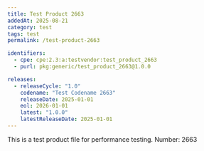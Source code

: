 ```yaml
---
title: Test Product 2663
addedAt: 2025-08-21
category: test
tags: test
permalink: /test-product-2663

identifiers:
  - cpe: cpe:2.3:a:testvendor:test_product_2663
  - purl: pkg:generic/test_product_2663@1.0.0

releases:
  - releaseCycle: "1.0"
    codename: "Test Codename 2663"
    releaseDate: 2025-01-01
    eol: 2026-01-01
    latest: "1.0.0"
    latestReleaseDate: 2025-01-01
---
```


This is a test product file for performance testing. Number: 2663

